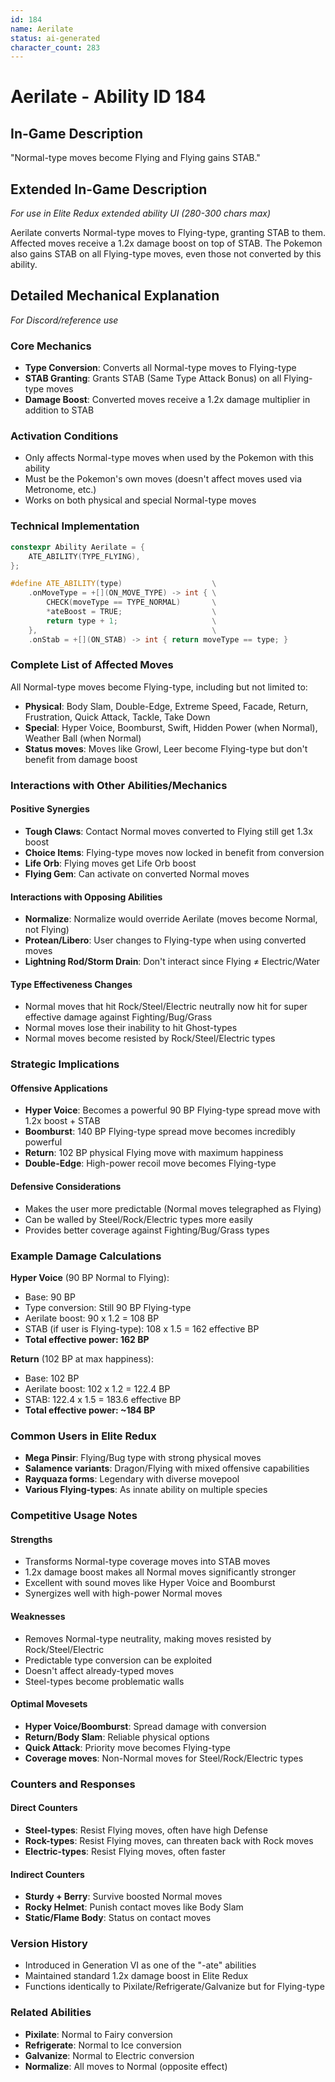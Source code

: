 ```yaml
---
id: 184
name: Aerilate
status: ai-generated
character_count: 283
---
```


# Aerilate - Ability ID 184

## In-Game Description
"Normal-type moves become Flying and Flying gains STAB."

## Extended In-Game Description
*For use in Elite Redux extended ability UI (280-300 chars max)*

Aerilate converts Normal-type moves to Flying-type, granting STAB to them. Affected moves receive a 1.2x damage boost on top of STAB. The Pokemon also gains STAB on all Flying-type moves, even those not converted by this ability.

## Detailed Mechanical Explanation
*For Discord/reference use*

### Core Mechanics
- **Type Conversion**: Converts all Normal-type moves to Flying-type
- **STAB Granting**: Grants STAB (Same Type Attack Bonus) on all Flying-type moves
- **Damage Boost**: Converted moves receive a 1.2x damage multiplier in addition to STAB

### Activation Conditions
- Only affects Normal-type moves when used by the Pokemon with this ability
- Must be the Pokemon's own moves (doesn't affect moves used via Metronome, etc.)
- Works on both physical and special Normal-type moves

### Technical Implementation
```cpp
constexpr Ability Aerilate = {
    ATE_ABILITY(TYPE_FLYING),
};

#define ATE_ABILITY(type)                    \
    .onMoveType = +[](ON_MOVE_TYPE) -> int { \
        CHECK(moveType == TYPE_NORMAL)       \
        *ateBoost = TRUE;                    \
        return type + 1;                     \
    },                                       \
    .onStab = +[](ON_STAB) -> int { return moveType == type; }
```

### Complete List of Affected Moves
All Normal-type moves become Flying-type, including but not limited to:
- **Physical**: Body Slam, Double-Edge, Extreme Speed, Facade, Return, Frustration, Quick Attack, Tackle, Take Down
- **Special**: Hyper Voice, Boomburst, Swift, Hidden Power (when Normal), Weather Ball (when Normal)
- **Status moves**: Moves like Growl, Leer become Flying-type but don't benefit from damage boost

### Interactions with Other Abilities/Mechanics

#### Positive Synergies
- **Tough Claws**: Contact Normal moves converted to Flying still get 1.3x boost
- **Choice Items**: Flying-type moves now locked in benefit from conversion
- **Life Orb**: Flying moves get Life Orb boost
- **Flying Gem**: Can activate on converted Normal moves

#### Interactions with Opposing Abilities
- **Normalize**: Normalize would override Aerilate (moves become Normal, not Flying)
- **Protean/Libero**: User changes to Flying-type when using converted moves
- **Lightning Rod/Storm Drain**: Don't interact since Flying ≠ Electric/Water

#### Type Effectiveness Changes
- Normal moves that hit Rock/Steel/Electric neutrally now hit for super effective damage against Fighting/Bug/Grass
- Normal moves lose their inability to hit Ghost-types
- Normal moves become resisted by Rock/Steel/Electric types

### Strategic Implications

#### Offensive Applications
- **Hyper Voice**: Becomes a powerful 90 BP Flying-type spread move with 1.2x boost + STAB
- **Boomburst**: 140 BP Flying-type spread move becomes incredibly powerful
- **Return**: 102 BP physical Flying move with maximum happiness
- **Double-Edge**: High-power recoil move becomes Flying-type

#### Defensive Considerations
- Makes the user more predictable (Normal moves telegraphed as Flying)
- Can be walled by Steel/Rock/Electric types more easily
- Provides better coverage against Fighting/Bug/Grass types

### Example Damage Calculations
**Hyper Voice** (90 BP Normal to Flying):
- Base: 90 BP
- Type conversion: Still 90 BP Flying-type
- Aerilate boost: 90 x 1.2 = 108 BP
- STAB (if user is Flying-type): 108 x 1.5 = 162 effective BP
- **Total effective power: 162 BP**

**Return** (102 BP at max happiness):
- Base: 102 BP
- Aerilate boost: 102 x 1.2 = 122.4 BP
- STAB: 122.4 x 1.5 = 183.6 effective BP
- **Total effective power: ~184 BP**

### Common Users in Elite Redux
- **Mega Pinsir**: Flying/Bug type with strong physical moves
- **Salamence variants**: Dragon/Flying with mixed offensive capabilities  
- **Rayquaza forms**: Legendary with diverse movepool
- **Various Flying-types**: As innate ability on multiple species

### Competitive Usage Notes

#### Strengths
- Transforms Normal-type coverage moves into STAB moves
- 1.2x damage boost makes all Normal moves significantly stronger
- Excellent with sound moves like Hyper Voice and Boomburst
- Synergizes well with high-power Normal moves

#### Weaknesses
- Removes Normal-type neutrality, making moves resisted by Rock/Steel/Electric
- Predictable type conversion can be exploited
- Doesn't affect already-typed moves
- Steel-types become problematic walls

#### Optimal Movesets
- **Hyper Voice/Boomburst**: Spread damage with conversion
- **Return/Body Slam**: Reliable physical options
- **Quick Attack**: Priority move becomes Flying-type
- **Coverage moves**: Non-Normal moves for Steel/Rock/Electric types

### Counters and Responses

#### Direct Counters
- **Steel-types**: Resist Flying moves, often have high Defense
- **Rock-types**: Resist Flying moves, can threaten back with Rock moves
- **Electric-types**: Resist Flying moves, often faster

#### Indirect Counters
- **Sturdy + Berry**: Survive boosted Normal moves
- **Rocky Helmet**: Punish contact moves like Body Slam
- **Static/Flame Body**: Status on contact moves

### Version History
- Introduced in Generation VI as one of the "-ate" abilities
- Maintained standard 1.2x damage boost in Elite Redux
- Functions identically to Pixilate/Refrigerate/Galvanize but for Flying-type

### Related Abilities
- **Pixilate**: Normal to Fairy conversion
- **Refrigerate**: Normal to Ice conversion  
- **Galvanize**: Normal to Electric conversion
- **Normalize**: All moves to Normal (opposite effect)